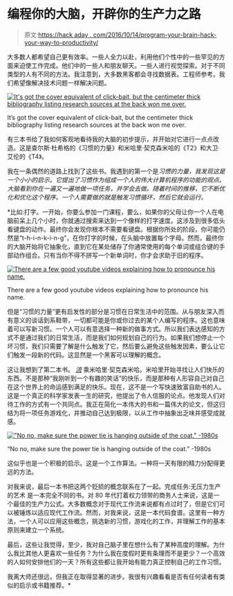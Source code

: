 # 编程你的大脑，开辟你的生产力之路

> 原文:[https://hack aday . com/2016/10/14/program-your-brain-hack-your-way-to-productivity/](https://hackaday.com/2016/10/14/program-your-brain-hack-your-way-to-productivity/)

大多数人都希望自己更有效率。一些人全力以赴，利用他们个性中的一些罕见的方面来迫使工作完成。他们中的一些人和朋友聊天。一些人进行视觉探索。对于不同类型的人有不同的方法。我注意到，大多数黑客都会寻找数据表。工程师参考。我们希望像解决技术问题一样解决问题。

[![It's got the cover equivalent of click-bait, but the centimeter thick bibliography listing research sources at the back won me over.](../Images/8e985f11628b5e6e8c286e077346b5f1.png)](https://hackaday.com/wp-content/uploads/2016/09/power-of-habit-tp_nospine1.jpg)

It’s got the cover equivalent of click-bait, but the centimeter thick bibliography listing research sources at the back won me over.

有三本书给了我如何客观地看待我的大脑的初步提示，并开始对它进行一点点改造。这是查尔斯·杜希格的《习惯的力量》和米哈里·契克森米哈的《T2》和大卫·艾伦的《T4》。

我在一条偶然的道路上找到了这些书。我遇到的第一个是[](http://charlesduhigg.com/the-power-of-habit/)*习惯的力量，我发现这是一个小小的启示。它提出了习惯作为组成一个人的伟大计算机程序的功能的观点。大脑看到你在一遍又一遍地做一项任务，并学会去做。随着时间的推移，它不断优化和优化这个程序。一个人需要做的就是触发习惯循环，然后它就会运行。*

 *比如:打字。一开始，你要么参加一门课程，要么，如果你的父母让你一个人在电脑前呆上几个小时，你就通过搜索来达到一个像样的打字速度。这涉及到很多低头看键盘的动作。最终你会发现你根本不需要看键盘。根据你所处的阶段，你可能仍然是“t-h-i-n-k-i-n-g”，在你打字的时候，在头脑中放置每个字母。然而，最终你的大脑开始将它抽象化，直到它在某处储存了你通常使用的每个单词或组合键的手部动作组合。只有当你不得不拼写一个新单词时，你才会求助于旧的程序。

[![There are a few good youtube videos explaining how to pronounce his name.](../Images/cb531c9d0e17e7c4f41e17cbd946139f.png)](https://hackaday.com/wp-content/uploads/2016/09/41htbl6kel-_sx328_bo1204203200_.jpg)

There are a few good youtube videos explaining how to pronounce his name.

但是“习惯的力量”更有启发性的部分是习惯在日常生活中的范围。从与朋友深入而有意义的谈话到系鞋带，一切都可能是你或你过去的某个人编写的程序。这也意味着可以写新习惯。一个人可以有意选择一种新的做事方式。所以我们表达感知的方式不是通过我们的日常生活，而是我们如何规划自己的行为。如果我们想停止一个坏习惯，我们只需要了解是什么触发了它，然后要么避免这些触发因素，要么让它们触发一段新的代码。这显然是一个黑客可以理解的概念。

这让我想到了第二本书。 [*流*](https://en.wikipedia.org/wiki/Mihaly_Csikszentmihalyi#Flow) 乘米哈里·契克森米哈。米哈里开始寻找让人们快乐的东西。不是那种“我刚听到一个有趣的笑话”的快乐，而是那种有人形容自己对自己在这个世界上的命运感到满足的快乐。现在，这不是一个写快速致富自助书的人。这是一个真正的科学家发表一生的研究，他提出了令人信服的论点。他发现人们对待工作的方式有一个共同点。我正在简化一本伟大的书和一篇伟大的论文，但这归结为将一项任务游戏化，并推动自己达到极限，以从工作中抽象出乏味并感受成就感。

[!["No no, make sure the power tie is hanging outside of the coat." -1980s](../Images/9a3eb85b3b1cc2f2bb4a5c42b4fe405c.png)](https://hackaday.com/wp-content/uploads/2016/09/41yjywqcbzl.jpg)

“No no, make sure the power tie is hanging outside of the coat.” -1980s

这似乎也是一个积极的启示。这是一个工作算法。一种将一天有限的精力分配得更远的方法。

对我来说，最后一本书把这两个贬损的概念联系在了一起。完成任务:无压力生产的艺术 是一本完全不同的书。对 80 年代打着权力领带的商务人士来说，这是一个最佳的生产力公式。大多数概念对于现代工作流来说都有点过时了，但是它们可以被锤炼以适应现代工作流。然而，对我来说，这是一本代码食谱。这里有一种方法，一个人可以应用这些概念，挑选新的习惯，游戏化的工作，并理解工作的基本原则来建立一个系统。

最后，这些让我觉得，至少，我对自己脑子里在想什么有了某种高度的理解。为什么我比其他人更喜欢一些任务？为什么我在度假时更有条理而不是更少？一个高效的人如何安排他们的一天？所有这些都让我开始有能力真正控制自己的工作习惯。

我离大师还很远，但我正在取得显著的进步。我很有兴趣看看是否有任何读者有类似的启示或书籍推荐。*